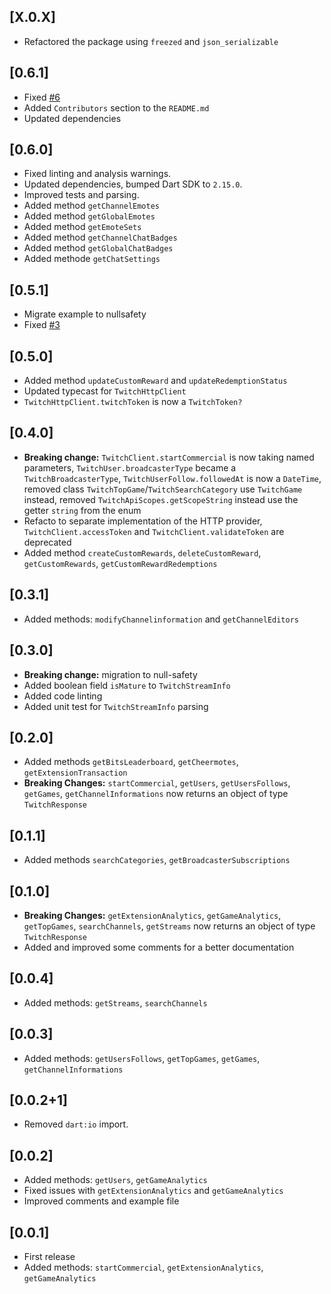 ## [X.0.X]

* Refactored the package using `freezed` and `json_serializable`

## [0.6.1]

* Fixed [#6](https://github.com/TesteurManiak/twitch_api_flutter/issues/6)
* Added `Contributors` section to the `README.md`
* Updated dependencies

## [0.6.0]

* Fixed linting and analysis warnings.
* Updated dependencies, bumped Dart SDK to `2.15.0`.
* Improved tests and parsing.
* Added method `getChannelEmotes`
* Added method `getGlobalEmotes`
* Added method `getEmoteSets`
* Added method `getChannelChatBadges`
* Added method `getGlobalChatBadges`
* Added methode `getChatSettings`

## [0.5.1]

* Migrate example to nullsafety
* Fixed [#3](https://github.com/TesteurManiak/twitch_api_flutter/issues/3)

## [0.5.0]

* Added method `updateCustomReward` and `updateRedemptionStatus`
* Updated typecast for `TwitchHttpClient`
* `TwitchHttpClient.twitchToken` is now a `TwitchToken?`

## [0.4.0]

* **Breaking change:** `TwitchClient.startCommercial` is now taking named parameters,  `TwitchUser.broadcasterType` became a `TwitchBroadcasterType`,  `TwitchUserFollow.followedAt` is now a `DateTime`, removed class `TwitchTopGame`/`TwitchSearchCategory` use `TwitchGame` instead, removed `TwitchApiScopes.getScopeString` instead use the getter `string` from the enum
* Refacto to separate implementation of the HTTP provider,  `TwitchClient.accessToken` and `TwitchClient.validateToken` are deprecated
* Added method `createCustomRewards`,  `deleteCustomReward`,  `getCustomRewards`,  `getCustomRewardRedemptions`

## [0.3.1]

* Added methods: `modifyChannelinformation` and `getChannelEditors`

## [0.3.0]

* **Breaking change:** migration to null-safety
* Added boolean field `isMature` to `TwitchStreamInfo`
* Added code linting
* Added unit test for `TwitchStreamInfo` parsing

## [0.2.0]

* Added methods `getBitsLeaderboard`,  `getCheermotes`,  `getExtensionTransaction`
* **Breaking Changes:** `startCommercial`,  `getUsers`,  `getUsersFollows`,  `getGames`,  `getChannelInformations` now returns an object of type `TwitchResponse`

## [0.1.1]

* Added methods `searchCategories`,  `getBroadcasterSubscriptions`

## [0.1.0]

* **Breaking Changes:** `getExtensionAnalytics`,  `getGameAnalytics`,  `getTopGames`,  `searchChannels`,  `getStreams` now returns an object of type `TwitchResponse`
* Added and improved some comments for a better documentation

## [0.0.4]

* Added methods: `getStreams`,  `searchChannels`

## [0.0.3]

* Added methods: `getUsersFollows`,  `getTopGames`,  `getGames`,  `getChannelInformations`

## [0.0.2+1]

* Removed `dart:io` import.

## [0.0.2]

* Added methods: `getUsers`,  `getGameAnalytics`
* Fixed issues with `getExtensionAnalytics` and `getGameAnalytics`
* Improved comments and example file

## [0.0.1]

* First release
* Added methods: `startCommercial`,  `getExtensionAnalytics`,  `getGameAnalytics`
